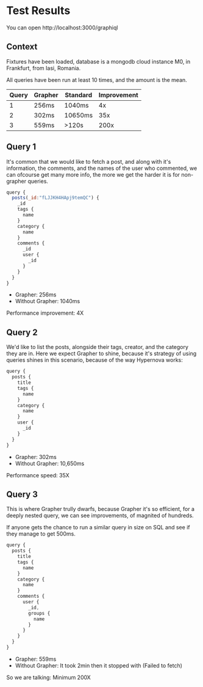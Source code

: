 # Test Results

You can open http://localhost:3000/graphiql

## Context

Fixtures have been loaded, database is a mongodb cloud instance M0, in Frankfurt, from Iasi, Romania.

All queries have been run at least 10 times, and the amount is the mean.

| Query | Grapher | Standard | Improvement |
| ----- | ------- | -------- | ----------- |
| 1     | 256ms   | 1040ms   | 4x          |
| 2     | 302ms   | 10650ms  | 35x         |
| 3     | 559ms   | >120s    | 200x        |

## Query 1

It's common that we would like to fetch a post, and along with it's information, the comments, and the names of the user who commented, we can ofcourse get many more info, the more we get the harder it is for non-grapher queries.

```js
query {
  posts(_id:"fLJJKH4HApj9temQC") {
    _id
    tags {
      name
    }
    category {
      name
    }
    comments {
      _id
      user {
        _id
      }
    }
  }
}
```

* Grapher: 256ms
* Without Grapher: 1040ms

Performance improvement: 4X

## Query 2

We'd like to list the posts, alongside their tags, creator, and the category they are in. Here we expect Grapher to shine,
because it's strategy of using queries shines in this scenario, because of the way Hypernova works:

```js
query {
  posts {
    title
    tags {
      name
    }
    category {
      name
    }
    user {
      _id
    }
  }
}
```

* Grapher: 302ms
* Without Grapher: 10,650ms

Performance speed: 35X

## Query 3

This is where Grapher trully dwarfs, because Grapher it's so efficient, for a deeply nested query, we can see improvements,
of magnited of hundreds.

If anyone gets the chance to run a similar query in size on SQL and see if they manage to get 500ms.

```js
query {
  posts {
    title
    tags {
      name
    }
    category {
      name
    }
    comments {
      user {
        _id,
        groups {
          name
        }
      }
    }
  }
}
```

* Grapher: 559ms
* Without Grapher: It took 2min then it stopped with (Failed to fetch)

So we are talking: Minimum 200X
